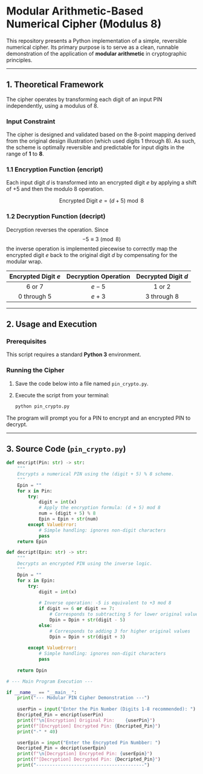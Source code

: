 # Modular Arithmetic-Based Numerical Cipher (Modulus 8)

This repository presents a Python implementation of a simple, reversible numerical cipher. Its primary purpose is to serve as a clean, runnable demonstration of the application of **modular arithmetic** in cryptographic principles.

***

## 1. Theoretical Framework

The cipher operates by transforming each digit of an input PIN independently, using a modulus of $8$.

### Input Constraint

The cipher is designed and validated based on the $8$-point mapping derived from the original design illustration (which used digits $1$ through $8$). As such, the scheme is optimally reversible and predictable for input digits in the range of $\mathbf{1}$ to $\mathbf{8}$.

### 1.1 Encryption Function $(\text{encript})$

Each input digit $d$ is transformed into an encrypted digit $e$ by applying a shift of $+5$ and then the modulo $8$ operation.

$$\text{Encrypted Digit } e = (d + 5) \bmod 8$$

### 1.2 Decryption Function $(\text{decript})$

Decryption reverses the operation. Since $$-5 \equiv 3 \pmod 8$$ the inverse operation is implemented piecewise to correctly map the encrypted digit $e$ back to the original digit $d$ by compensating for the modular wrap.

| Encrypted Digit $e$ | Decryption Operation | Decrypted Digit $d$ |
| :-----------------: | :------------------: | :-----------------: |
| $6$ or $7$          | $e - 5$              | $1$ or $2$          |
| $0$ through $5$     | $e + 3$              | $3$ through $8$     |

***

## 2. Usage and Execution

### Prerequisites

This script requires a standard **Python 3** environment.

### Running the Cipher

1.  Save the code below into a file named `pin_crypto.py`.
2.  Execute the script from your terminal:

    ```bash
    python pin_crypto.py
    ```

The program will prompt you for a PIN to encrypt and an encrypted PIN to decrypt.

***

## 3. Source Code (`pin_crypto.py`)

```python
def encript(Pin: str) -> str:
    """
    Encrypts a numerical PIN using the (digit + 5) % 8 scheme.
    """
    Epin = ""
    for x in Pin:
        try:
            digit = int(x)
            # Apply the encryption formula: (d + 5) mod 8
            num = (digit + 5) % 8
            Epin = Epin + str(num)
        except ValueError:
            # Simple handling: ignores non-digit characters
            pass 
    return Epin

def decript(Epin: str) -> str:
    """
    Decrypts an encrypted PIN using the inverse logic.
    """
    Dpin = ""
    for x in Epin:
        try:
            digit = int(x)
            
            # Inverse operation: -5 is equivalent to +3 mod 8
            if digit == 6 or digit == 7:
                # Corresponds to subtracting 5 for lower original values
                Dpin = Dpin + str(digit - 5)
            else:
                # Corresponds to adding 3 for higher original values
                Dpin = Dpin + str(digit + 3)
                
        except ValueError:
            # Simple handling: ignores non-digit characters
            pass
            
    return Dpin

# --- Main Program Execution ---

if __name__ == "__main__":
    print("--- Modular PIN Cipher Demonstration ---")
    
    userPin = input("Enter the Pin Number (Digits 1-8 recommended): ")
    Encripted_Pin = encript(userPin)
    print(f"\n[Encryption] Original Pin:    {userPin}")
    print(f"[Encryption] Encrypted Pin: {Encripted_Pin}")
    print("-" * 40)

    userEpin = input("Enter the Encrypted Pin Numbber: ")
    Decripted_Pin = decript(userEpin)
    print(f"\n[Decryption] Encrypted Pin: {userEpin}")
    print(f"[Decryption] Decrypted Pin: {Decripted_Pin}")
    print("----------------------------------------")
